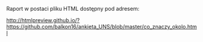 Raport w postaci pliku HTML dostępny pod adresem:

http://htmlpreview.github.io/?https://github.com/balkon16/ankieta_UNS/blob/master/co_znaczy_okolo.html
